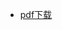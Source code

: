 <!-- - [学习路线](https://mp.weixin.qq.com/s?__biz=MzkyMTI3Mjc2MQ==&amp;mid=2247485912&amp;idx=1&amp;sn=b74608fc9e317e0f7075c29bbb155961&amp;chksm=c187610ef6f0e8189973b9f61b02c325822cae039561fda7f7e6dde9c74c8dcc6134a8661707&token=1935693852&lang=zh_CN#rd) -->
- [pdf下载](doc/Other/pdf.md)
<!-- - [关于我](https://mp.weixin.qq.com/s/Q1uNpj_6mGscy5JbMqMY-Q) -->
